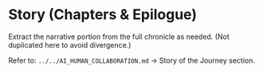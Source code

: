 # Story (Chapters & Epilogue)

Extract the narrative portion from the full chronicle as needed. (Not duplicated here to avoid divergence.)

Refer to: `../../AI_HUMAN_COLLABORATION.md` → Story of the Journey section.
